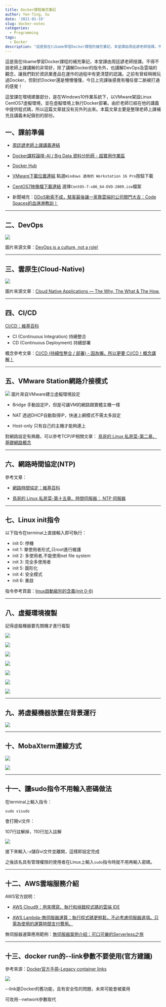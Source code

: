 ```yaml
---
title: Docker課程補充筆記
author: Yen-Ting, Su
date: '2021-01-19'
slug: docker-notes
categories:
  - Programming
tags:
  - Docker
description: "這是我在tibame學習Docker課程的補充筆記，本堂課由周廷諺老師授課。不得不說老師上課講解的非常好，除了講解Docker的指令外，也講解DevOps及雲端的觀念，讓我們對於資訊業產品在運作的過程中有更清楚的認識。之前有曾經稍微玩過Docker，但對於Docker還是懵懵懂懂，今日上完課後感覺有種任督二脈被打通的感覺！"
---
```


這是我在tibame學習Docker課程的補充筆記，本堂課由周廷諺老師授課。不得不說老師上課講解的非常好，除了講解Docker的指令外，也講解DevOps及雲端的觀念，讓我們對於資訊業產品在運作的過程中有更清楚的認識。之前有曾經稍微玩過Docker，但對於Docker還是懵懵懂懂，今日上完課後感覺有種任督二脈被打通的感覺！

這堂課在環境建置部分，是在Windows10作業系統下，以VMware架設Linux CentOS7虛擬環境，並在虛擬環境上執行Docker部署。由於老師已經在他的講義中提供程式碼，所以這篇文章就沒有另外列出來。本篇文章主要是整理老師上課補充且講義未紀錄到的部份。


## 一、課前準備
* [周廷諺老師上課講義連結](https://docs.google.com/document/d/1L5I7TuhAvHuXqAuW7fhmpIpcWBNfdVL61kefiCwzTJU/edit)

* [Docker課程論壇-AI / Big Data 資料分析師 - 超實用作業區](https://2311.cxcxc.info/viewforum.php?f=20)

* [Docker Hub](https://hub.docker.com/)

* [VMware下載位置連結](https://www.vmware.com/tw/products/workstation-pro/workstation-pro-evaluation.html)
點選`Windows 適用的 Workstation 16 Pro`按鈕下載

* [CentOS7映像檔下載連結](http://centos.cs.nctu.edu.tw/7.9.2009/isos/x86_64/)
選擇`CentOS-7-x86_64-DVD-2009.iso`檔案

* 新聞補充：[DDoS勒索不成，駭客最後讓一家靠雲端的公司關門大吉：Code Spaces的血淋淋教訓！](https://www.ithome.com.tw/news/88797)

---
## 二、DevOps
![](https://i.imgur.com/8Ef8RFY.png)

圖片來源文章：[DevOps is a culture, not a role!](https://neonrocket.medium.com/devops-is-a-culture-not-a-role-be1bed149b0)

---
## 三、雲原生(Cloud-Native)
![](https://i.imgur.com/QZOZJnS.png)

圖片來源文章：[Cloud Native Applications — The Why, The What & The How.](https://medium.com/velotio-perspectives/cloud-native-applications-the-why-the-what-the-how-9b2d31897496)

---
## 四、CI/CD
[CI/CD：維基百科](https://zh.wikipedia.org/wiki/CI/CD)

* CI (Continuous Integration) 持續整合
* CD (Continuous Deployment) 持續部署

概念參考文章：[CI/CD (持續性整合 / 部署) - 因為懶，所以更要 CI/CD！概念講解！](https://blog.kennycoder.io/2020/04/07/CI-CD-%E6%8C%81%E7%BA%8C%E6%80%A7%E6%95%B4%E5%90%88-%E9%83%A8%E7%BD%B2-%E5%9B%A0%E7%82%BA%E6%87%B6%EF%BC%8C%E6%89%80%E4%BB%A5%E6%9B%B4%E8%A6%81CI-CD%EF%BC%81%E6%A6%82%E5%BF%B5%E8%AC%9B%E8%A7%A3%EF%BC%81/)

---
## 五、VMware Station網路介接模式

![](https://i.imgur.com/7Kerz29.png)
圖片來自VMware建立虛擬環境設定

* Bridge
手動設定IP，但是可讓VM的網路跟實體主機一樣

* NAT
透過DHCP自動取得IP，快速上網模式不需太多設定

* Host-only
只有自己的主機才能夠連上

對網路設定有興趣，可以參考TCP/IP相關文章：
[鳥哥的 Linux 私房菜-第二章、基礎網路概念](http://linux.vbird.org/linux_server/0110network_basic.php)

---
## 六、網路時間協定(NTP)

參考文章：

* [網路時間協定：維基百科](https://zh.wikipedia.org/wiki/%E7%B6%B2%E8%B7%AF%E6%99%82%E9%96%93%E5%8D%94%E5%AE%9A)

* [鳥哥的 Linux 私房菜-第十五章、時間伺服器： NTP 伺服器](http://linux.vbird.org/linux_server/0440ntp.php)

---
## 七、Linux init指令

以下指令在terminal上直接輸入即可執行：

* init 0: 停機
* init 1: 單使用者形式,只root進行維護
* init 2: 多使用者,不能使用net file system
* init 3: 完全多使用者
* init 5: 圖形化
* init 4: 安全模式
* init 6: 重啟

指令參考頁面：[linux啟動級別的含義(init 0-6)](https://www.itread01.com/p/175241.html)

---
## 八、虛擬環境複製

記得虛擬機器要先關機才進行複製

![](https://i.imgur.com/USlxEFs.png)

![](https://i.imgur.com/sxqS8Gp.png)

![](https://i.imgur.com/BIo2ujV.png)

![](https://i.imgur.com/sVnSLzk.png)

![](https://i.imgur.com/5MfsoJZ.png)

![](https://i.imgur.com/jnh8CXS.png)

![](https://i.imgur.com/qSAIdJM.png)

---
## 九、將虛擬機器放置在背景運行

![](https://i.imgur.com/L59myzm.png)


---
## 十、MobaXterm連線方式

![](https://i.imgur.com/0bRlIjt.png)

![](https://i.imgur.com/JhqpggB.png)


---
## 十一、讓sudo指令不用輸入密碼做法

在terminal上輸入指令：

```
sudo visudo
```

會打開vi文件：

107行註解掉，110行加入註解

![](https://i.imgur.com/1fZ0en6.png)

接下來輸入`:x`儲存vi文件並離開，這樣即設定完成

之後該名具有管理權限的使用者在Linux上輸入`sudo`指令時就不用再輸入密碼。

---
## 十二、AWS雲端服務介紹

AWS官方說明：

* [AWS Cloud9：用來撰寫、執行和偵錯程式碼的雲端 IDE](https://aws.amazon.com/tw/cloud9/)

* [AWS Lambda-無伺服器運算：執行程式碼更輕鬆，不必考慮伺服器選項。只需為使用的運算時間支付費用。](https://aws.amazon.com/tw/lambda/)

無伺服器運算應用範例：[無伺服器案例介紹：可口可樂的Serverless之旅](https://www.ithome.com.tw/news/112431)

---
## 十三、docker run的--link參數不要使用(官方建議)

參考來源：[Docker官方手冊-Legacy container links](https://docs.docker.com/network/links/)

![](https://i.imgur.com/6ECNIGn.png)

--link是Docker的舊功能，且有安全性的問題，未來可能會被棄用

可改用--network參數取代

